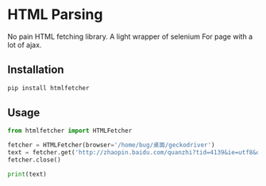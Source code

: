 # HTML Parsing

No pain HTML fetching library. A light wrapper of selenium
For page with a lot of ajax.


## Installation

```python
pip install htmlfetcher
```

## Usage

```python
from htmlfetcher import HTMLFetcher

fetcher = HTMLFetcher(browser='/home/bug/桌面/geckodriver')
text = fetcher.get('http://zhaopin.baidu.com/quanzhi?tid=4139&ie=utf8&oe=utf8&query=python&city_sug=%E6%88%90%E9%83%BD')
fetcher.close()

print(text)
```
